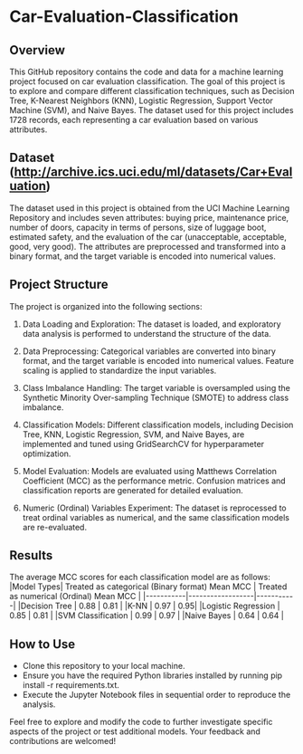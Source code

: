 # Car-Evaluation-Classification

## Overview
This GitHub repository contains the code and data for a machine learning project focused on car evaluation classification. The goal of this project is to explore and compare different classification techniques, such as Decision Tree, K-Nearest Neighbors (KNN), Logistic Regression, Support Vector Machine (SVM), and Naive Bayes. The dataset used for this project includes 1728 records, each representing a car evaluation based on various attributes.

## Dataset (http://archive.ics.uci.edu/ml/datasets/Car+Evaluation)
The dataset used in this project is obtained from the UCI Machine Learning Repository and includes seven attributes: buying price, maintenance price, number of doors, capacity in terms of persons, size of luggage boot, estimated safety, and the evaluation of the car (unacceptable, acceptable, good, very good). The attributes are preprocessed and transformed into a binary format, and the target variable is encoded into numerical values.

## Project Structure
The project is organized into the following sections:

1. Data Loading and Exploration: The dataset is loaded, and exploratory data analysis is performed to understand the structure of the data.

2. Data Preprocessing: Categorical variables are converted into binary format, and the target variable is encoded into numerical values. Feature scaling is applied to standardize the input variables.

3. Class Imbalance Handling: The target variable is oversampled using the Synthetic Minority Over-sampling Technique (SMOTE) to address class imbalance.

4. Classification Models: Different classification models, including Decision Tree, KNN, Logistic Regression, SVM, and Naive Bayes, are implemented and tuned using GridSearchCV for hyperparameter optimization.

5. Model Evaluation: Models are evaluated using Matthews Correlation Coefficient (MCC) as the performance metric. Confusion matrices and classification reports are generated for detailed evaluation.

6. Numeric (Ordinal) Variables Experiment: The dataset is reprocessed to treat ordinal variables as numerical, and the same classification models are re-evaluated.

## Results
The average MCC scores for each classification model are as follows:
|Model Types| Treated as categorical (Binary format) Mean MCC | Treated as numerical (Ordinal) Mean MCC |
|-----------|------------------|-----------|
|Decision Tree | 0.88 | 0.81 |
|K-NN | 0.97 | 0.95|
|Logistic Regression | 0.85 | 0.81 |
|SVM Classification | 0.99 | 0.97 |
|Naive Bayes | 0.64 | 0.64 |


## How to Use
- Clone this repository to your local machine.
- Ensure you have the required Python libraries installed by running pip install -r requirements.txt.
- Execute the Jupyter Notebook files in sequential order to reproduce the analysis.


Feel free to explore and modify the code to further investigate specific aspects of the project or test additional models. Your feedback and contributions are welcomed!

